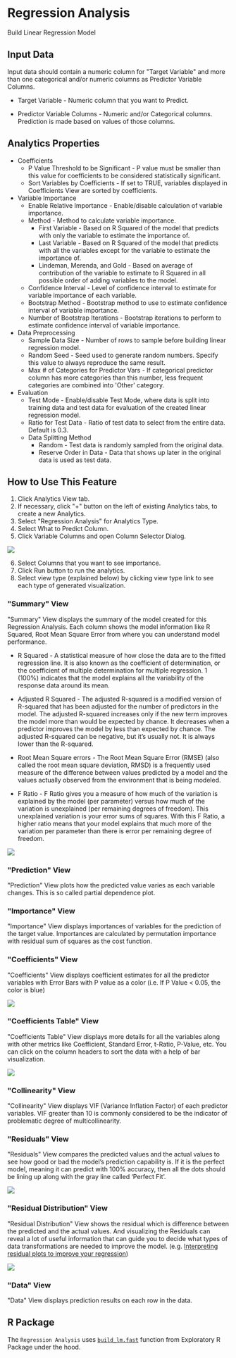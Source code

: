 # Regression Analysis

Build Linear Regression Model

## Input Data
Input data should contain a numeric column for "Target Variable" and more than one categorical and/or numeric columns as Predictor Variable Columns.

  * Target Variable - Numeric column that you want to Predict.
  
  * Predictor Variable Columns - Numeric and/or Categorical columns. Prediction is made based on values of those columns.

## Analytics Properties
  * Coefficients
    * P Value Threshold to be Significant - P value must be smaller than this value for coefficients to be considered statistically significant.
    * Sort Variables by Coefficients - If set to TRUE, variables displayed in Coefficients View are sorted by coefficients.
  * Variable Importance
    * Enable Relative Importance - Enable/disable calculation of variable importance. 
    * Method - Method to calculate variable importance.
      * First Variable - Based on R Squared of the model that predicts with only the variable to estimate the importance of.
      * Last Variable - Based on R Squared of the model that predicts with all the variables except for the variable to estimate the importance of.
      * Lindeman, Merenda, and Gold - Based on average of contribution of the variable to estimate to R Squared in all possible order of adding variables to the model.
    * Confidence Interval - Level of confidence interval to estimate for variable importance of each variable.
    * Bootstrap Method - Bootstrap method to use to estimate confidence interval of variable importance.
    * Number of Bootstrap Iterations - Bootstrap iterations to perform to estimate confidence interval of variable importance.
  * Data Preprocessing
    * Sample Data Size - Number of rows to sample before building linear regression model.
    * Random Seed - Seed used to generate random numbers. Specify this value to always reproduce the same result.
    * Max # of Categories for Predictor Vars - If categorical predictor column has more categories than this number, less frequent categories are combined into 'Other' category.
  * Evaluation
    * Test Mode - Enable/disable Test Mode, where data is split into training data and test data for evaluation of the created linear regression model.
    * Ratio for Test Data - Ratio of test data to select from the entire data. Default is 0.3.
    * Data Splitting Method
      * Random - Test data is randomly sampled from the original data.
      * Reserve Order in Data - Data that shows up later in the original data is used as test data.

## How to Use This Feature
1. Click Analytics View tab.
2. If necessary, click "+" button on the left of existing Analytics tabs, to create a new Analytics.
3. Select "Regression Analysis" for Analytics Type.
4. Select What to Predict Column.
5. Click Variable Columns and open Column Selector Dialog.

![](images/var_importance_column_select.png)

6. Select Columns that you want to see importance.
7. Click Run button to run the analytics.
8. Select view type (explained below) by clicking view type link to see each type of generated visualization.

### "Summary" View
"Summary" View displays the summary of the model created for this Regression Analysis. Each column shows the model information like R Squared, Root Mean Square Error from where you can understand model performance.


- R Squared - A statistical measure of how close the data are to the fitted regression line. It is also known as the coefficient of determination, or the coefficient of multiple determination for multiple regression. 1 (100%) indicates that the model explains all the variability of the response data around its mean.

- Adjusted R Squared - The adjusted R-squared is a modified version of R-squared that has been adjusted for the number of predictors in the model. The adjusted R-squared increases only if the new term improves the model more than would be expected by chance. It decreases when a predictor improves the model by less than expected by chance. The adjusted R-squared can be negative, but it’s usually not.  It is always lower than the R-squared.

- Root Mean Square errors - The Root Mean Square Error (RMSE) (also called the root mean square deviation, RMSD) is a frequently used measure of the difference between values predicted by a model and the values actually observed from the environment that is being modeled.

- F Ratio - F Ratio gives you a measure of how much of the variation is explained by the model (per parameter) versus how much of the variation is unexplained (per remaining degrees of freedom). This unexplained variation is your error sums of squares. With this F Ratio, a higher ratio means that your model explains that much more of the variation per parameter than there is error per remaining degree of freedom.


![](images/regression_model_summary.png)


### "Prediction" View
"Prediction" View plots how the predicted value varies as each variable changes. This is so called partial dependence plot.

### "Importance" View
"Importance" View displays importances of variables for the prediction of the target value. Importances are calculated by permutation importance with residual sum of squares as the cost function.

### "Coefficients" View
"Coefficients" View displays coefficient estimates for all the predictor variables with Error Bars with P value as a color (i.e. If P Value < 0.05, the color is blue) 

![](images/regression_coeff.png)

### "Coefficients Table" View
"Coefficients Table" View displays more details for all the variables along with other metrics like Coefficient, Standard Error, t-Ratio, P-Value, etc. You can click on the column headers to sort the data with a help of bar visualization.

![](images/regression_coeff_table.png)

### "Collinearity" View
"Collinearity" View displays VIF (Variance Inflation Factor) of each predictor variables. VIF greater than 10 is commonly considered to be the indicator of problematic degree of multicollinearity.

### "Residuals" View
"Residuals" View compares the predicted values and the actual values to see how good or bad the model’s prediction capability is. If it is the perfect model, meaning it can predict with 100% accuracy, then all the dots should be lining up along with the gray line called ‘Perfect Fit’.

![](images/regression_prediction.png)

### "Residual Distribution" View
"Residual Distribution" View shows the residual which is difference between the predicted and the actual values. And visualizing the Residuals can reveal a lot of useful information that can guide you to decide what types of data transformations are needed to improve the model. (e.g. [Interpreting residual plots to improve your regression](http://docs.statwing.com/interpreting-residual-plots-to-improve-your-regression/))

![](images/regression_residual.png)

### "Data" View
"Data" View displays prediction results on each row in the data.

## R Package

The `Regression Analysis` uses [`build_lm.fast`](https://github.com/exploratory-io/exploratory_func/blob/master/R/build_lm.R) function from Exploratory R Package under the hood.
